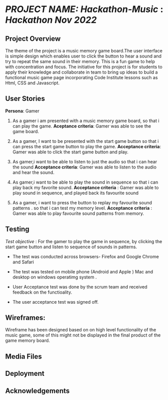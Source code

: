 # *PROJECT NAME: Hackathon-Music* : *Hackathon Nov 2022*


## Project Overview

The theme of the project is a music memory game board.The user interface is simple design which enables user to click the button to hear a sound and try to repeat the same sound in their memory. This is a fun game to help with concentration and focus.
The initiative for this project is for students to apply their knowledge and collaborate in team to bring up ideas to build a functional music game page incorporating Code Institute lessons such as Html, CSS and Javascript.

## User Stories 

**Persona**: Gamer

1. As a gamer i am presented with a music memory game board,
   so that i can play the game.
**Aceptance criteria**: Gamer was able to see the game board.
 
2. As a gamer, I want to be presented with the start game button
   so that i can press the start game button to play the game. 
   **Acceptance criteria**: Gamer was able to click the start game button and play.

3. As gamer,i want to be able to listen to just the audio
   so that  i can hear the sound 
   **Acceptance criteria**: Gamer was able to listen to  the audio and hear the sound.


4. As gamer,i want to be able to play the sound in sequence
   so that i can play back my favorite sound.
  **Acceptance criteria** : Gamer was able to play sound in sequence, and played back its favourite sound

5. As a gamer, i want to press the button to replay my favourite sound patterns .
 so that i can test my memory level.
 **Acceptance criteria** :  Gamer was able to play favourite sound patterns from memory.
 

## Testing 

*Test objective* : For the gamer to play the game in sequence, by clicking the start game button and listen to sequence of sounds in patterns.


* The test was conducted across browsers- Firefox and Google Chrome and Safari 

* The test was tested on mobile phone (Android and Apple )
   Mac and desktop on windows operatimg system .

* User Acceptance test was done by the scrum team and received feedback on the functioality.

*  The user acceptance test was signed off. 


 ## Wireframes:

 Wireframe has been designed based on on high level functionality of the music game, some of this  might not be displayed in the final product of the game memory board.
 

 ## Media Files


 ## Deployment 




 ## Acknowledgements
